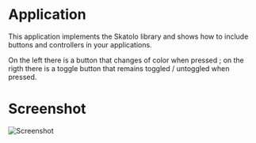 # Application
This application implements the Skatolo library and shows how to include buttons and controllers in your applications.

On the left there is a button that changes of color when pressed ; on the rigth there is a toggle button that remains toggled / untoggled when pressed.

# Screenshot

![Screenshot](https://github.com/potioc/Papart-examples/blob/master/papart-examples/DepthCamera/TouchWithGUI/screenshot.png)
